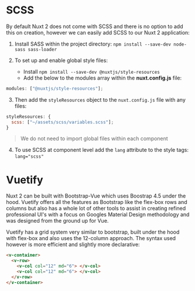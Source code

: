 # SCSS

By default Nuxt 2 does not come with SCSS and there is no option to add this on creation, however we can easily add SCSS to our Nuxt 2 application:

1. Install SASS within the project directory: `npm install --save-dev node-sass sass-loader`

2. To set up and enable global style files:

   - Install `npm install --save-dev @nuxtjs/style-resources`
   - Add the below to the modules array within the **nuxt.config.js** file:

```js
modules: ["@nuxtjs/style-resources"];
```

3. Then add the `styleResources` object to the `nuxt.config.js` file with any files:

```js
styleResources: {
  scss: ["~/assets/scss/variables.scss"];
}
```

> We do not need to import global files within each component

4. To use SCSS at component level add the `lang` attribute to the style tags: `lang="scss"`

# Vuetify

Nuxt 2 can be built with Bootstrap-Vue which uses Boostrap 4.5 under the hood. Vuetify offers all the features as Bootstrap like the flex-box rows and columns but also has a whole lot of other tools to assist in creating refined professional UI's with a focus on Googles Material Design methodology and was designed from the ground up for Vue.

Vuetify has a grid system very similar to bootstrap, built under the hood with flex-box and also uses the 12-column approach. The syntax used however is more efficient and slightly more declarative:

```html
<v-container>
  <v-row>
    <v-col col="12" md="6"> </v-col>
    <v-col col="12" md="6"> </v-col>
  </v-row>
</v-container>
```
